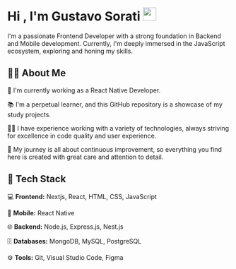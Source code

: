 <!-- <img align="right" alt="Programmer like" height="300" src="https://i.ibb.co/d7XKysF/cover.png" /> -->

# Hi , I'm Gustavo Sorati <img src="https://media.giphy.com/media/hvRJCLFzcasrR4ia7z/giphy.gif" width="30" >

I'm a passionate Frontend Developer with a strong foundation in Backend and Mobile development. Currently, I'm deeply immersed in the JavaScript ecosystem, exploring and honing my skills. 

## 👨‍💻 About Me

💼 I'm currently working as a React Native Developer.

📚 I'm a perpetual learner, and this GitHub repository is a showcase of my study projects.

👨‍💻 I have experience working with a variety of technologies, always striving for excellence in code quality and user experience.

🌱 My journey is all about continuous improvement, so everything you find here is created with great care and attention to detail.

## 🔧 Tech Stack

💻 **Frontend:** Nextjs, React, HTML, CSS, JavaScript

📱 **Mobile:** React Native

🌐 **Backend:** Node.js, Express.js, Nest.js

🗄️ **Databases:** MongoDB, MySQL, PostgreSQL

⚙️ **Tools:** Git, Visual Studio Code, Figma

<!---
gustavosorati/gustavosorati is a ✨ special ✨ repository because its `README.md` (this file) appears on your GitHub profile.
You can click the Preview link to take a look at your changes.
--->

